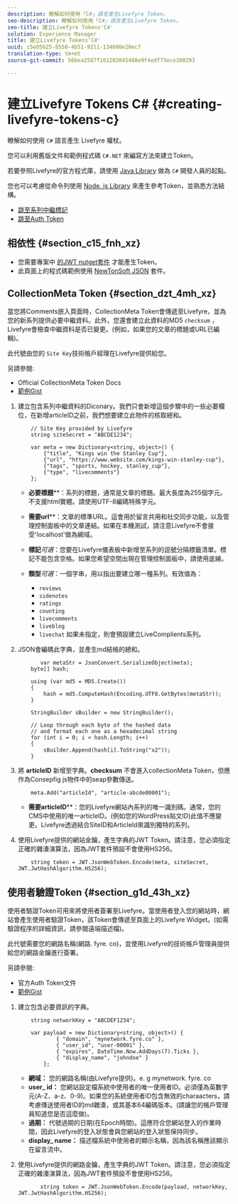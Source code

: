 ```yaml
---
description: 瞭解如何使用「C#」語言產生Livefyre Token。
seo-description: 瞭解如何使用「C#」語言產生Livefyre Token。
seo-title: 建立Livefyre Tokens'C#'
solution: Experience Manager
title: 建立Livefyre Tokens'C#'
uuid: c5e05625-8550-4b51-9211-134600e20ec7
translation-type: tm+mt
source-git-commit: 566ea2587f101202045488e9f4edf73ece100293

---
```



# 建立Livefyre Tokens C\# {#creating-livefyre-tokens-c}

瞭解如何使用 ``C#`` 語言產生 Livefyre 權杖。

您可以利用舊版文件和範例程式碼 `C#.NET` 來編寫方法來建立Token。

若要參照Livefyre的官方程式庫，請使用 [Java Library](https://github.com/Livefyre/livefyre-java-utils) 做為 `C#` 開發人員的起點。

您也可以考慮從命令列使用 [Node. js Library](https://github.com/Livefyre/livefyre-nodejs-utils) 來產生參考Token，並熟悉方法結構。

* [跳至系列中繼標記](https://gist.github.com/gibron/56cb9c7060bf4816c4c5#the-collectionMeta-token)
* [跳至Auth Token](https://gist.github.com/gibron/56cb9c7060bf4816c4c5#the-auth-token)

## 相依性 {#section_c15_fnh_xz}

* 您需要專案中 [的JWT nutget套件](https://www.nuget.org/packages/JWT) 才能產生Token。
* 此頁面上的程式碼範例使用 [NewTonSoft JSON](https://www.nuget.org/packages/newtonsoft.json/) 套件。

## CollectionMeta Token {#section_dzt_4mh_xz}

當您將Comments嵌入頁面時，CollectionMeta Token會傳遞至Livefyre，並為您的新系列提供必要中繼資料。此外，您還會建立此資料的MD5 `checksum` ，Livefyre會檢查中繼資料是否已變更。(例如，如果您的文章的標題或URL已編輯)。

此代號由您的 `Site Key`技術帳戶經理在Livefyre提供給您。

另請參閱:

* Official CollectionMeta Token Docs
* [範例Gist](https://gist.github.com/pcolombo/dbbea020618c521a2bd5)

1. 建立包含系列中繼資料的Diconary。我們只會新增這個步驟中的一些必要欄位，在新增articleID之前，我們想要建立此物件的核取總和。

   ```
       // Site Key provided by Livefyre 
       string siteSecret = "ABCDE1234"; 
   
       var meta = new Dictionary<string, object>() { 
           {"title", "Kings win the Stanley Cup"}, 
           {"url", "https://www.website.com/kings-win-stanley-cup"}, 
           {"tags", "sports, hockey, stanley_cup"}, 
           {"type", "livecomments"} 
       };
   ```

   * **必要標題****：系列的標題，通常是文章的標題。最大長度為255個字元。不支援html實體。請使用UTF-8編碼特殊字元。
   * **需要url****：文章的標準URL。這會用於留言共用和社交同步功能，以及管理控制面板中的文章連結。如果在本機測試，請注意Livefyre不會接受'localhost'做為網域。
   * **標記***可選*：您要在Livefyre儀表板中新增至系列的逗號分隔標籤清單。標記不能包含空格。如果您希望空間出現在管理控制面板中，請使用底線。
   * **類型***可選*：一個字串，用以指出要建立哪一種系列。有效值為：

      * `reviews`
      * `sidenotes`
      * `ratings`
      * `counting`
      * `livecomments`
      * `liveblog`
      * `livechat`
      如果未指定，則會預設建立LiveComplients系列。


1. JSON會編碼此字典，並產生md結帳的總和。

   ```
          var metaStr = JsonConvert.SerializeObject(meta); 
       byte[] hash; 
   
       using (var md5 = MD5.Create()) 
       { 
           hash = md5.ComputeHash(Encoding.UTF8.GetBytes(metaStr)); 
       } 
   
       StringBuilder sBuilder = new StringBuilder(); 
   
       // Loop through each byte of the hashed data  
       // and format each one as a hexadecimal string  
       for (int i = 0; i < hash.Length; i++) 
       { 
           sBuilder.Append(hash[i].ToString("x2")); 
       } 
   ```

1. 將 **articleID** 新增至字典。**checksum** 不會進入collectionMeta Token，但應作為Consepfig js物件中的seap參數傳送。

   ```
       meta.Add("articleId", "article-abcde00001"); 
   ```

   * **需要articleID****：您的Livefyre網站內系列的唯一識別碼。通常，您的CMS中使用的唯一articleID。(例如您的WordPress貼文ID)此值不應變更。Livefyre透過結合SiteID和ArticleId來識別獨特的系列。

1. 使用Livefyre提供的網站金鑰，產生字典的JWT Token。請注意，您必須指定正確的雜湊演算法，因為JWT套件預設不會使用HS256。

   ```
       string token = JWT.JsonWebToken.Encode(meta, siteSecret, JWT.JwtHashAlgorithm.HS256);
   ```

## 使用者驗證Token {#section_g1d_43h_xz}

使用者驗證Token可用來將使用者簽署至Livefyre。當使用者登入您的網站時，網站會產生使用者驗證Token，該Token會傳遞至頁面上的Livefyre Widget。(如需驗證程序的詳細資訊，請參閱遠端描述檔)。

此代號需要您的網路名稱(網路. fyre. co)，並使用Livefyre的技術帳戶管理員提供給您的網路金鑰進行簽署。

另請參閱:

* 官方Auth Token文件
* [範例Gist](https://gist.github.com/pcolombo/7d7403172c28734c87e2)

1. 建立包含必要資訊的字典。

   ```
       string networkKey = "ABCDEF1234"; 
   
       var payload = new Dictionary<string, object>() {  
               { "domain", "mynetwork.fyre.co" }, 
               { "user_id", "user-00001" }, 
               { "expires", DateTime.Now.AddDays(7).Ticks }, 
               { "display_name", "johndoe" } 
           }; 
   ```

   * **網域：** 您的網路名稱(由Livefyre提供)。e. g mynetwork. fyre. co
   * **user_ id：** 您網站設定檔系統中使用者的唯一使用者ID。必須僅為英數字元(A-Z、a-z、0-9)。如果您的系統使用者ID包含無效的charaacters，請考慮傳送使用者ID的md雜湊，或其基本64編碼版本。(請讓您的帳戶管理員知道您是否這麼做)。
   * **過期：** 代號過期的日期(在Epoch時間)。這應符合您網站登入的作業時間，因此Livefyre的登入狀態會與您網站的登入狀態保持同步。
   * **display_ name：** 描述檔系統中使用者的顯示名稱，因為該名稱應該顯示在留言流中。

1. 使用Livefyre提供的網路金鑰，產生字典的JWT Token。請注意，您必須指定正確的雜湊演算法，因為JWT套件預設不會使用HS256。

   ```
          string token = JWT.JsonWebToken.Encode(payload, networkKey, JWT.JwtHashAlgorithm.HS256);
   ```
